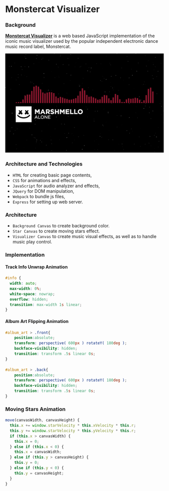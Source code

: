 # Monstercat Visualizer

### Background

**[Monstercat Visualizer][monstercat-visualizer]** is a web based JavaScript implementation of the iconic music visualizer used by the popular independent electronic dance music record label, Monstercat.

[monstercat-visualizer]:monstercat-visual.me/
![screenshot](/bin/assets/images/screenshot2.png)

### Architecture and Technologies

- `HTML` for creating basic page contents,
- `CSS` for animations and effects,
- `JavaScript` for audio analyzer and effects,
- `JQuery` for DOM manipulation,
- `Webpack` to bundle js files,
- `Express` for setting up web server.

### Architecture

- `Background Canvas` to create background color.
- `Star Canvas` to create moving stars effect.
- `Visualizer Canvas` to create music visual effects, as well as to handle music play control.

### Implementation

#### Track Info Unwrap Animation

``` CSS
#info {
  width: auto;
  max-width: 0%;
  white-space: nowrap;
  overflow: hidden;
  transition: max-width 1s linear;
}
```

#### Album Art Flipping Animation

``` CSS
#album_art > .front{
	position:absolute;
	transform: perspective( 600px ) rotateY( 180deg );
	backface-visibility: hidden;
	transition: transform .5s linear 0s;
}

#album_art > .back{
	position:absolute;
	transform: perspective( 600px ) rotateY( 180deg );
	backface-visibility: hidden;
	transition: transform .5s linear 0s;
}
```

### Moving Stars Animation

``` Javascript
move(canvasWidth, canvasHeight) {
  this.x += window.starVelocity * this.xVelocity * this.r;
  this.y += window.starVelocity * this.yVelocity * this.r;
  if (this.x > canvasWidth) {
    this.x = 0;
  } else if (this.x < 0) {
    this.x = canvasWidth;
  } else if (this.y > canvasHeight) {
    this.y = 0;
  } else if (this.y < 0) {
    this.y = canvasHeight;
  }
}
```
